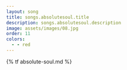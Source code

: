 ```yaml
---
layout: song
title: songs.absolutesoul.title
description: songs.absolutesoul.description
image: assets/images/08.jpg
order: 11
colors:
  - - red
---
```


{% tf absolute-soul.md %}
